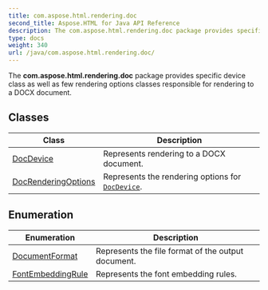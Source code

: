 ```yaml
---
title: com.aspose.html.rendering.doc
second_title: Aspose.HTML for Java API Reference
description: The com.aspose.html.rendering.doc package provides specific device class as well as few rendering options classes responsible for rendering to a DOCX document
type: docs
weight: 340
url: /java/com.aspose.html.rendering.doc/
---
```

The **com.aspose.html.rendering.doc** package provides specific device class as well as few rendering options classes responsible for rendering to a DOCX document.

## Classes

| Class | Description |
| --- | --- |
| [DocDevice](./docdevice/) | Represents rendering to a DOCX document. |
| [DocRenderingOptions](./docrenderingoptions/) | Represents the rendering options for [`DocDevice`](../com.aspose.html.rendering.doc/docdevice/). |
## Enumeration

| Enumeration | Description |
| --- | --- |
| [DocumentFormat](./documentformat/) | Represents the file format of the output document. |
| [FontEmbeddingRule](./fontembeddingrule/) | Represents the font embedding rules. |

